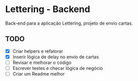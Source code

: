 # Lettering - Backend

Back-end para a aplicação Lettering, projeto de envio cartas.

## TODO

- [x] Criar helpers e refatorar
- [x] Inserir lógica de delay no envio de cartas
- [ ] Revisar e melhorar o código
- [ ] Escrever testes e checar lógica de negócio
- [ ] Criar um Readme melhor